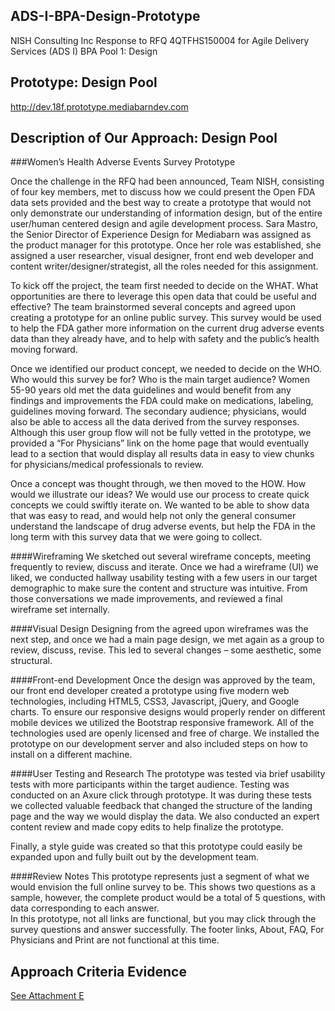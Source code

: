 ## ADS-I-BPA-Design-Prototype
NISH Consulting Inc Response to RFQ 4QTFHS150004 for Agile Delivery Services (ADS I) BPA Pool 1: Design
## Prototype: Design Pool
http://dev.18f.prototype.mediabarndev.com

## Description of Our Approach: Design Pool
###Women’s Health Adverse Events Survey Prototype

Once the challenge in the RFQ had been announced, Team NISH, consisting of four key members, met to discuss how we could present the Open FDA data sets provided and the best way to create a prototype that would not only demonstrate our understanding of information design, but of the entire user/human centered design and agile development process.
Sara Mastro, the Senior Director of Experience Design for Mediabarn was assigned as the product manager for this prototype.  Once her role was established, she assigned a user researcher, visual designer, front end web developer and content writer/designer/strategist, all the roles needed for this assignment.

To kick off the project, the team first needed to decide on the WHAT. What opportunities are there to leverage this open data that could be useful and effective?  The team brainstormed several concepts and agreed upon creating a prototype for an online public survey. This survey would be used to help the FDA gather more information on the current drug adverse events data than they already have, and to help with safety and the public’s health moving forward.

Once we identified our product concept, we needed to decide on the WHO. Who would this survey be for? Who is the main target audience?  Women 55-90 years old met the data guidelines and would benefit from any findings and improvements the FDA could make on medications, labeling, guidelines moving forward. The secondary audience; physicians, would also be able to access all the data derived from the survey responses.  Although this user group flow will not be fully vetted in the prototype, we provided a “For Physicians” link on the home page that would eventually lead to a section that would display all results data in easy to view chunks for physicians/medical professionals to review.

Once a concept was thought through, we then moved to the HOW.  How would we illustrate our ideas?  We would use our process to create quick concepts we could swiftly iterate on. We wanted to be able to show data that was easy to read, and would help not only the general consumer understand the landscape of drug adverse events, but help the FDA in the long term with this survey data that we were going to collect.

####Wireframing
We sketched out several wireframe concepts, meeting frequently to review, discuss and iterate.  Once we had a wireframe (UI) we liked, we conducted hallway usability testing with a few users in our target demographic to make sure the content and structure was intuitive. From those conversations we made improvements, and reviewed a final wireframe set internally.

####Visual Design
Designing from the agreed upon wireframes was the next step, and once we had a main page design, we met again as a group to review, discuss, revise. This led to several changes – some aesthetic, some structural.

####Front-end Development
Once the design was approved by the team, our front end developer created a prototype using five modern web technologies, including HTML5, CSS3, Javascript, jQuery, and Google charts.  To ensure our responsive designs would properly render on different mobile devices we utilized the Bootstrap responsive framework.  All of the technologies used are openly licensed and free of charge. We installed the prototype on our development server and also included steps on how to install on a different machine.

####User Testing and Research
The prototype was tested via brief usability tests with more participants within the target audience. Testing was conducted on an Axure click through prototype.  It was during these tests we collected valuable feedback that changed the structure of the landing page and the way we would display the data.  We also conducted an expert content review and made copy edits to help finalize the prototype.

Finally, a style guide was created so that this prototype could easily be expanded upon and fully built out by the development team.

####Review Notes
This prototype represents just a segment of what we would envision the full online survey to be.  This shows two questions as a sample, however, the complete product would be a total of 5 questions, with data corresponding to each answer.  
In this prototype, not all links are functional, but you may click through the survey questions and answer successfully.  The footer links, About, FAQ, For Physicians and Print are not functional at this time.
 



## Approach Criteria Evidence
[See Attachment E](https://github.com/NishConsulting/ADS-I-BPA-Design-Prototype/tree/master/Attachment-E)
